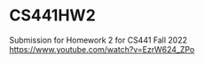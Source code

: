 # CS441HW2
Submission for Homework 2 for CS441 Fall 2022 https://www.youtube.com/watch?v=EzrW624_ZPo
